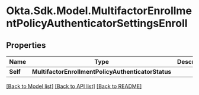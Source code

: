 # Okta.Sdk.Model.MultifactorEnrollmentPolicyAuthenticatorSettingsEnroll

## Properties

Name | Type | Description | Notes
------------ | ------------- | ------------- | -------------
**Self** | **MultifactorEnrollmentPolicyAuthenticatorStatus** |  | [optional] 

[[Back to Model list]](../README.md#documentation-for-models) [[Back to API list]](../README.md#documentation-for-api-endpoints) [[Back to README]](../README.md)

